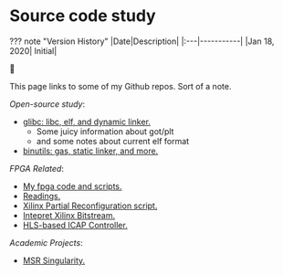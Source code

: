 # Source code study

??? note "Version History"
	|Date|Description|
	|:---|-----------|
	|Jan 18, 2020| Initial|

:whale2:

This page links to some of my Github repos.
Sort of a note.

*Open-source study*:

- [glibc: libc, elf, and dynamic linker.](https://github.com/lastweek/source-glibc)
    - Some juicy information about got/plt
    - and some notes about current elf format
- [binutils: gas, static linker, and more.](https://github.com/lastweek/source-binutils)

*FPGA Related*:

- [My fpga code and scripts.](https://github.com/lastweek/fpga_vivado_scripts)
- [Readings.](https://github.com/lastweek/fpga_readings)
- [Xilinx Partial Reconfiguration script.](https://github.com/lastweek/fpga_vivado_scripts_pr)
- [Intepret Xilinx Bitstream.](https://github.com/lastweek/fpga_interpret_bitstream)
- [HLS-based ICAP Controller.](https://github.com/lastweek/fpga_icap_hls/)

*Academic Projects*:

- [MSR Singularity.](https://github.com/lastweek/source-singularity)
